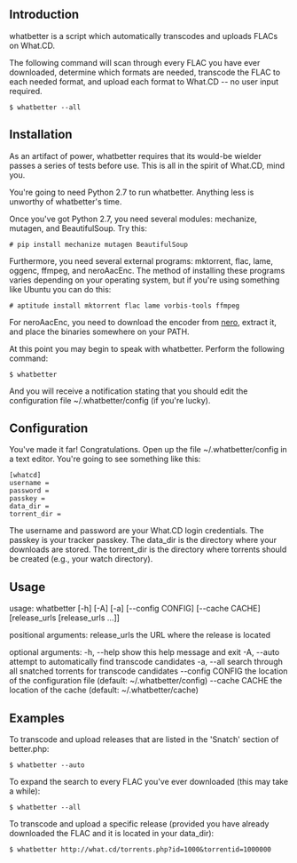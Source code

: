 Introduction
------------
whatbetter is a script which automatically transcodes and uploads FLACs on What.CD.

The following command will scan through every FLAC you have ever downloaded, determine which formats are needed, transcode the FLAC to each needed format, and upload each format to What.CD -- no user input required.

    $ whatbetter --all

Installation
------------
As an artifact of power, whatbetter requires that its would-be wielder passes a series of tests before use. This is all in the spirit of What.CD, mind you.

You're going to need Python 2.7 to run whatbetter. Anything less is unworthy of whatbetter's time.

Once you've got Python 2.7, you need several modules: mechanize, mutagen, and BeautifulSoup. Try this:

    # pip install mechanize mutagen BeautifulSoup

Furthermore, you need several external programs: mktorrent, flac, lame, oggenc, ffmpeg, and neroAacEnc. The method of installing these programs varies depending on your operating system, but if you're using something like Ubuntu you can do this:

    # aptitude install mktorrent flac lame vorbis-tools ffmpeg

For neroAacEnc, you need to download the encoder from [nero](http://www.nero.com/eng/downloads-nerodigital-nero-aac-codec.php), extract it, and place the binaries somewhere on your PATH.

At this point you may begin to speak with whatbetter. Perform the following command:

    $ whatbetter

And you will receive a notification stating that you should edit the configuration file ~/.whatbetter/config (if you're lucky).

Configuration
-------------
You've made it far! Congratulations. Open up the file ~/.whatbetter/config in a text editor. You're going to see something like this:

    [whatcd]
    username =
    password = 
    passkey = 
    data_dir =
    torrent_dir =

The username and password are your What.CD login credentials. The passkey is your tracker passkey. The data_dir is the directory where your downloads are stored. The torrent_dir is the directory where torrents should be created (e.g., your watch directory).

Usage
-----
usage: whatbetter [-h] [-A] [-a] [--config CONFIG] [--cache CACHE]
                  [release_urls [release_urls ...]]

positional arguments:
  release_urls     the URL where the release is located

optional arguments:
  -h, --help       show this help message and exit
  -A, --auto       attempt to automatically find transcode candidates
  -a, --all        search through all snatched torrents for transcode
                   candidates
  --config CONFIG  the location of the configuration file (default:
                   ~/.whatbetter/config)
  --cache CACHE    the location of the cache (default: ~/.whatbetter/cache)

Examples
--------
To transcode and upload releases that are listed in the 'Snatch' section of better.php:

    $ whatbetter --auto

To expand the search to every FLAC you've ever downloaded (this may take a while):

    $ whatbetter --all

To transcode and upload a specific release (provided you have already downloaded the FLAC and it is located in your data_dir):

    $ whatbetter http://what.cd/torrents.php?id=1000&torrentid=1000000
